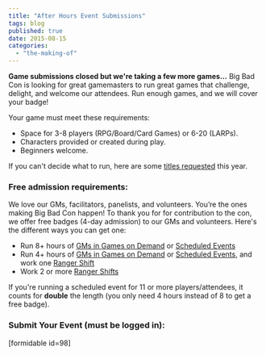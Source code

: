 ```yaml
---
title: "After Hours Event Submissions"
tags: blog
published: true
date: 2015-08-15
categories: 
  - "the-making-of"
---
```


**Game submissions closed but we're taking a few more games...** Big Bad Con is looking for great gamemasters to run great games that challenge, delight, and welcome our attendees. Run enough games, and we will cover your badge!

Your game must meet these requirements:

- Space for 3-8 players (RPG/Board/Card Games) or 6-20 (LARPs).
- Characters provided or created during play.
- Beginners welcome.

If you can't decide what to run, here are some [titles requested](https://docs.google.com/spreadsheets/d/1H6ubvijPaDCY9nTfPsNuppYAByhxm16Rr4hZwzog3Rs/edit?usp=sharing) this year.

### Free admission requirements:

We love our GMs, facilitators, panelists, and volunteers. You’re the ones making Big Bad Con happen! To thank you for for contribution to the con, we offer free badges (4-day admission) to our GMs and volunteers. Here's the different ways you can get one:

- Run 8+ hours of [GMs in Games on Demand](/volunteer/be-a-god/) or [Scheduled Events](/volunteer/run-an-event)
- Run 4+ hours of [GMs in Games on Demand](/volunteer/be-a-god/) or [Scheduled Events](/volunteer/run-an-event), and work one [Ranger Shift](https://www.bigbadcon.com/volunteer/join-the-rangers/)
- Work 2 or more [Ranger Shifts](https://www.bigbadcon.com/volunteer/join-the-rangers/)

If you're running a scheduled event for 11 or more players/attendees, it counts for **double** the length (you only need 4 hours instead of 8 to get a free badge).

### Submit Your Event (must be logged in):

\[formidable id=98\]
